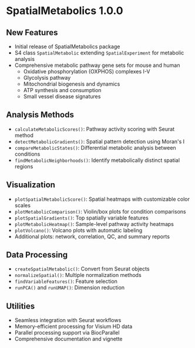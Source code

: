 # SpatialMetabolics 1.0.0

## New Features

* Initial release of SpatialMetabolics package
* S4 class `SpatialMetabolic` extending `SpatialExperiment` for metabolic analysis
* Comprehensive metabolic pathway gene sets for mouse and human
  - Oxidative phosphorylation (OXPHOS) complexes I-V
  - Glycolysis pathway
  - Mitochondrial biogenesis and dynamics
  - ATP synthesis and consumption
  - Small vessel disease signatures

## Analysis Methods

* `calculateMetabolicScores()`: Pathway activity scoring with Seurat method
* `detectMetabolicGradients()`: Spatial pattern detection using Moran's I
* `compareMetabolicStates()`: Differential metabolic analysis between conditions
* `findMetabolicNeighborhoods()`: Identify metabolically distinct spatial regions

## Visualization

* `plotSpatialMetabolicScore()`: Spatial heatmaps with customizable color scales
* `plotMetabolicComparison()`: Violin/box plots for condition comparisons
* `plotSpatialGradients()`: Top spatially variable features
* `plotMetabolicHeatmap()`: Sample-level pathway activity heatmaps
* `plotVolcano()`: Volcano plots with automatic labeling
* Additional plots: network, correlation, QC, and summary reports

## Data Processing

* `createSpatialMetabolic()`: Convert from Seurat objects
* `normalizeSpatial()`: Multiple normalization methods
* `findVariableFeatures()`: Feature selection
* `runPCA()` and `runUMAP()`: Dimension reduction

## Utilities

* Seamless integration with Seurat workflows
* Memory-efficient processing for Visium HD data
* Parallel processing support via BiocParallel
* Comprehensive documentation and vignette
